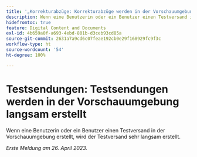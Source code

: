 ```yaml
---
title: '„Korrekturabzüge: Korrekturabzüge werden in der Vorschauumgebung langsam erstellt“'
description: Wenn eine Benutzerin oder ein Benutzer einen Testversand in der Vorschauumgebung erstellt, wird der Testversand sehr langsam erstellt.
hidefromtoc: true
feature: Digital Content and Documents
exl-id: 4b659a0f-a693-4ebd-801b-d3ceb93cd85a
source-git-commit: 2631a7a9cd6c07feae192cb0e29f168929fc9f3c
workflow-type: ht
source-wordcount: '54'
ht-degree: 100%

---
```


# Testsendungen: Testsendungen werden in der Vorschauumgebung langsam erstellt

<!--This article is by request. Article is on WF and WFP TOCs-->

Wenn eine Benutzerin oder ein Benutzer einen Testversand in der Vorschauumgebung erstellt, wird der Testversand sehr langsam erstellt.

_Erste Meldung am 26. April 2023._
